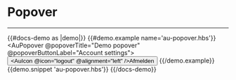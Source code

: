 # Popover

---

{{#docs-demo as |demo|}}
  {{#demo.example name='au-popover.hbs'}}
    <AuPopover @popoverTitle="Demo popover" @popoverButtonLabel="Account settings">
      <button class="au-c-popover__item" role="menuitem">
        <AuIcon @icon="logout" @alignment="left" />Afmelden
      </button>
    </AuPopover>
  {{/demo.example}}
  {{demo.snippet 'au-popover.hbs'}}
{{/docs-demo}}
